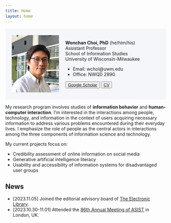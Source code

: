 ```yaml
---
title: Home
layout: home
---
```

<style>
  /* Default styles */
  .flex-container {
    background-color: #F5F6FA;
    padding: 20px;
    display: flex;
    align-items: center;
  }

  /* Image styles for small screens (up to 767px width) */
  @media (max-width: 767px) {
    .flex-container {
      flex-direction: column; /* Stack items vertically */
      align-items: center; /* Center items horizontally */
    }

    .flex-container img {
      width: 100%; /* Make the image take up the full width */
      margin-bottom: 15px; /* Add some space below the image */
    }
  }
</style>

<div class="flex-container">
  <div style="flex: 1;">
    <img src="/assets/images/wchoi_gp_60.png" alt="Wonchan Choi">
  </div>
  <div style="flex: 2; padding-left: 20px;">
    <!-- Your content here -->
    <b>Wonchan Choi, PhD</b> (he/him/his)<br/>
    Assistant Professor <br/>
    School of Information Studies<br/> 
    University of Wisconsin-Milwaukee<br/>
    <ul>
    <li>Email: wchoi@uwm.edu</li>
    <li>Office: NWQD 2890</li>
    </ul>
    <button type="button" name="button" class="btn"><a href="https://scholar.google.com/citations?user=p5_1GbgAAAAJ&hl=en">Google Scholar</a></button> <button type="button" name="button" class="btn"><a href="https://drive.google.com/file/d/1s72RNbNhaQZa3uFNlRMbX_HEu1MUzxN4/view?usp=sharing">CV</a></button>
  </div>
</div>
 
My research program involves studies of <b>information behavior</b> and <b>human-computer interaction</b>. I'm interested in the interactions among people, technology, and information in the context of users acquiring necessary information to address various problems encountered during their everyday lives. I emphasize the role of people as the central actors in interactions among the three components of information science and technology. 

My current projects focus on:
- Credibility assessment of online information on social media 
- Generative artificial intelligence literacy
- Usability and accessibility of information systems for disadvantaged user groups

## News
- [2023.11.05] Joined the editorial advisory board of [The Electronic Library](https://www.emeraldgrouppublishing.com/journal/el).
- [2023.10.30-11.01] Attended the [86th Annual Meeting of ASIST](https://www.asist.org/am23/) in London, UK. 

<script align="left" type='text/javascript' id='clustrmaps' src='//cdn.clustrmaps.com/map_v2.js?cl=92a5ba&w=300&t=m&d=Buia3_aP6HE9HUvnNVOCjl51F8oLJBl4jj6v4tYFxDE&co=ffffff&ct=808080&cmo=3acc3a&cmn=ff5353'></script>

